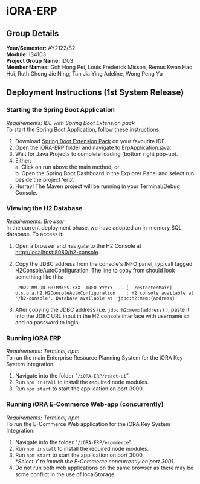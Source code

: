 # iORA-ERP

## Group Details
**Year/Semester:** AY2122/S2  
**Module:** IS4103  
**Project Group Name:** ID03  
**Member Names:** Goh Hong Pei, Louis Frederick Misson, Remus Kwan Hao Hui, Ruth Chong Jie Ning, Tan Jia Ying Adeline, Wong Peng Yu  

## Deployment Instructions (1st System Release)

### Starting the Spring Boot Application
*Requirements: IDE with Spring Boot Extension pack*  
To start the Spring Boot Application, follow these instructions:  
1. Download [Spring Boot Extension Pack](https://marketplace.visualstudio.com/items?itemName=Pivotal.vscode-boot-dev-pack) on your favourite IDE.
2. Open the iORA-ERP folder and navigate to [ErpApplication.java](erp\src\main\java\com\iora\erp\ErpApplication.java).
3. Wait for Java Projects to complete loading (bottom right pop-up).
4. Either:  
  a. Click on run above the main method; or  
  b. Open the Spring Boot Dashboard in the Explorer Panel and select run beside the project 'erp'.
5. Hurray! The Maven project will be running in your Terminal/Debug Console.

### Viewing the H2 Database
*Requirements: Browser*  
In the current deployment phase, we have adopted an in-memory SQL database. To access it:
1. Open a browser and navigate to the H2 Console at [http://localhost:8080/h2-console](http://localhost:8080/h2-console).
2. Copy the JDBC address from the console's INFO panel, typicall tagged H2ConsoleAutoConfiguration. The line to copy from should look something like this:

        2022-MM-DD HH:MM:SS.XXX  INFO YYYYY --- [  restartedMain] o.s.b.a.h2.H2ConsoleAutoConfiguration    : H2 console available at '/h2-console'. Database available at 'jdbc:h2:mem:{address}'
3. After copying the JDBC address (i.e. `jdbc:h2:mem:{address}` ), paste it into the JDBC URL input in the H2 console interface with username `sa` and no password to login.

### Running iORA ERP  
*Requirements: Terminal, npm*  
To run the main Enterprise Resource Planning System for the iORA Key System Integration:
1. Navigate into the folder "`/iORA-ERP/react-ui`".
2. Run `npm install` to install the required node modules.
3. Run `npm start` to start the application on port 3000.

### Running iORA E-Commerce Web-app (concurrently)
*Requirements: Terminal, npm*  
To run the E-Commerce Web application for the iORA Key System Integration:
1. Navigate into the folder "`/iORA-ERP/ecommerce`".
2. Run `npm install` to install the required node modules.
3. Run `npm start` to start the application on port 3000.  
**Select Y to launch the E-Commerce concurrently on port 3001.*
4. Do not run both web applications on the same browser as there may be some conflict in the use of localStorage.
